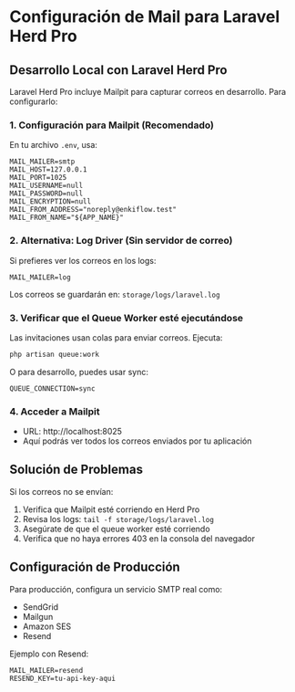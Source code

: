 # Configuración de Mail para Laravel Herd Pro

## Desarrollo Local con Laravel Herd Pro

Laravel Herd Pro incluye Mailpit para capturar correos en desarrollo. Para configurarlo:

### 1. Configuración para Mailpit (Recomendado)

En tu archivo `.env`, usa:

```env
MAIL_MAILER=smtp
MAIL_HOST=127.0.0.1
MAIL_PORT=1025
MAIL_USERNAME=null
MAIL_PASSWORD=null
MAIL_ENCRYPTION=null
MAIL_FROM_ADDRESS="noreply@enkiflow.test"
MAIL_FROM_NAME="${APP_NAME}"
```

### 2. Alternativa: Log Driver (Sin servidor de correo)

Si prefieres ver los correos en los logs:

```env
MAIL_MAILER=log
```

Los correos se guardarán en: `storage/logs/laravel.log`

### 3. Verificar que el Queue Worker esté ejecutándose

Las invitaciones usan colas para enviar correos. Ejecuta:

```bash
php artisan queue:work
```

O para desarrollo, puedes usar sync:

```env
QUEUE_CONNECTION=sync
```

### 4. Acceder a Mailpit

- URL: http://localhost:8025
- Aquí podrás ver todos los correos enviados por tu aplicación

## Solución de Problemas

Si los correos no se envían:

1. Verifica que Mailpit esté corriendo en Herd Pro
2. Revisa los logs: `tail -f storage/logs/laravel.log`
3. Asegúrate de que el queue worker esté corriendo
4. Verifica que no haya errores 403 en la consola del navegador

## Configuración de Producción

Para producción, configura un servicio SMTP real como:
- SendGrid
- Mailgun
- Amazon SES
- Resend

Ejemplo con Resend:

```env
MAIL_MAILER=resend
RESEND_KEY=tu-api-key-aqui
```